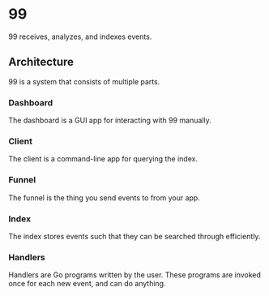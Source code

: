 # 99

99 receives, analyzes, and indexes events.

## Architecture

99 is a system that consists of multiple parts.

### Dashboard

The dashboard is a GUI app for interacting with 99 manually.

### Client

The client is a command-line app for querying the index.

### Funnel

The funnel is the thing you send events to from your app.

### Index

The index stores events such that they can be searched through efficiently.

### Handlers

Handlers are Go programs written by the user. These programs are invoked once
for each new event, and can do anything.

